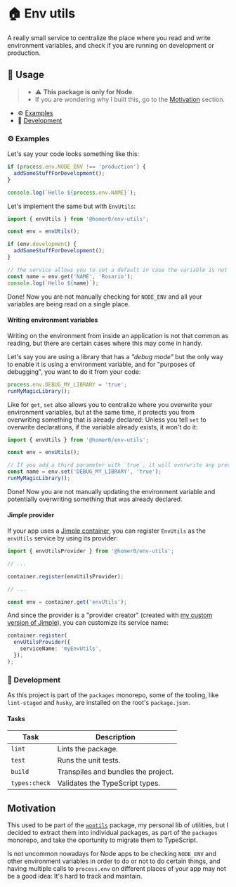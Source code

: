 # 🏠 Env utils

A really small service to centralize the place where you read and write environment variables, and check if you are running on development or production.

## 🍿 Usage

> - ⚠️ **This package is only for Node**.
> - If you are wondering why I built this, go to the [Motivation](#motivation) section.

- ⚙️ [Examples](#%EF%B8%8F-examples)
- 🤘 [Development](#-development)

### ⚙️ Examples

Let's say your code looks something like this:

```js
if (process.env.NODE_ENV !== 'production') {
  addSomeStuffForDevelopment();
}

console.log(`Hello ${process.env.NAME}`);
```

Let's implement the same but with `EnvUtils`:

```ts
import { envUtils } from '@homer0/env-utils';

const env = envUtils();

if (env.development) {
  addSomeStuffForDevelopment();
}

// The service allows you to set a default in case the variable is not defined.
const name = env.get('NAME', 'Rosario');
console.log(`Hello ${name}`);
```

Done! Now you are not manually checking for `NODE_ENV` and all your variables are being read on a single place.

#### Writing environment variables

Writing on the environment from inside an application is not that common as reading, but there are certain cases where this may come in handy.

Let's say you are using a library that has a _"debug mode"_ but the only way to enable it is using a environment variable, and for "purposes of debugging", you want to do it from your code:

```js
process.env.DEBUG_MY_LIBRARY = 'true';
runMyMagicLibrary();
```

Like for `get`, `set` also allows you to centralize where you overwrite your environment variables, but at the same time, it protects you from overwriting something that is already declared: Unless you tell `set` to overwrite declarations, if the variable already exists, it won't do it:

```ts
import { envUtils } from '@homer0/env-utils';

const env = envUtils();

// If you add a third parameter with `true`, it will overwrite any previous declaration.
const name = env.set('DEBUG_MY_LIBRARY', 'true');
runMyMagicLibrary();
```

Done! Now you are not manually updating the environment variable and potentially overwriting something that was already declared.

#### Jimple provider

If your app uses a [Jimple container](https://npmjs.com/package/jimple), you can register `EnvUtils` as the `envUtils` service by using its provider:

```ts
import { envUtilsProvider } from '@homer0/env-utils';

// ...

container.register(envUtilsProvider);

// ...

const env = container.get('envUtils');
```

And since the provider is a "provider creator" (created with [my custom version of Jimple](https:///npmjs.com/package/@homer0/jimple)), you can customize its service name:

```ts
container.register(
  envUtilsProvider({
    serviceName: 'myEnvUtils',
  }),
);
```

### 🤘 Development

As this project is part of the `packages` monorepo, some of the tooling, like `lint-staged` and `husky`, are installed on the root's `package.json`.

#### Tasks

| Task          | Description                         |
| ------------- | ----------------------------------- |
| `lint`        | Lints the package.                  |
| `test`        | Runs the unit tests.                |
| `build`       | Transpiles and bundles the project. |
| `types:check` | Validates the TypeScript types.     |

## Motivation

This used to be part of the [`wootils`](https://www.npmjs.com/package/wootils) package, my personal lib of utilities, but I decided to extract them into individual packages, as part of the `packages` monorepo, and take the oportunity to migrate them to TypeScript.

Is not uncommon nowadays for Node apps to be checking `NODE_ENV` and other environment variables in order to do or not to do certain things, and having multiple calls to `process.env` on different places of your app may not be a good idea: It's hard to track and maintain.
